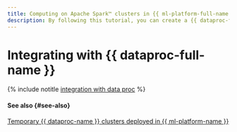 ```yaml
---
title: Computing on Apache Spark™ clusters in {{ ml-platform-full-name }}
description: By following this tutorial, you can create a {{ dataproc-full-name }} cluster to use it for computations in {{ ml-platform-full-name }}.
---
```


# Integrating with {{ dataproc-full-name }}

{% include notitle [integration with data proc](../../_tutorials/ml-ai/data-processing-integration.md) %}

#### See also {#see-also}

[Temporary {{ dataproc-name }} clusters deployed in {{ ml-platform-name }}](../concepts/data-processing-template.md)